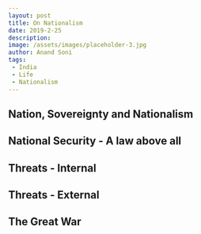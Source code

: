 ```yaml
---
layout: post
title: On Nationalism
date: 2019-2-25
description:
image: /assets/images/placeholder-3.jpg
author: Anand Soni
tags:
 - India
 - Life
 - Nationalism
---
```

## Nation, Sovereignty and Nationalism
## National Security - A law above all
## Threats - Internal
## Threats - External
## The Great War

<!--stackedit_data:
eyJoaXN0b3J5IjpbNDQwOTg1NjQwLC0yNDY5MjIzNTJdfQ==
-->